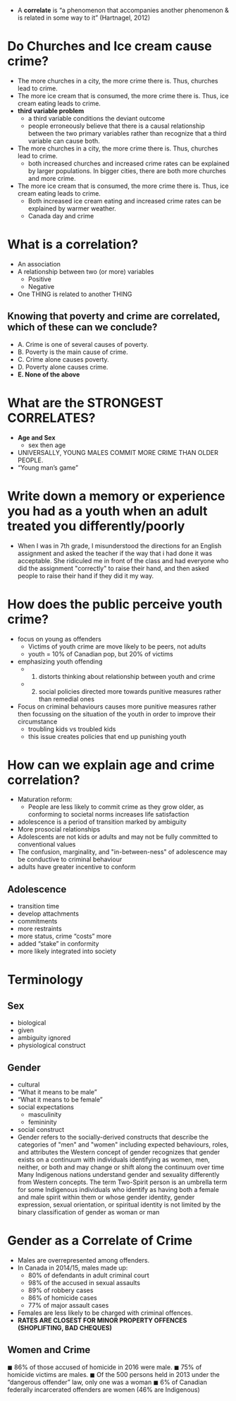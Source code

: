 - A **correlate** is “a phenomenon that accompanies another phenomenon & is related in some way to it” (Hartnagel, 2012)
# Do Churches and Ice cream cause crime?
- The more churches in a city, the more crime there is. Thus, churches lead to crime.
- The more ice cream that is consumed, the more crime there is. Thus, ice cream eating leads to crime.
- **third variable problem**
	- a third variable conditions the deviant outcome
	- people erroneously believe that there is a causal relationship between the two primary variables rather than recognize that a third variable can cause both.
- The more churches in a city, the more crime there is. Thus, churches lead to crime.
	- both increased churches and increased crime rates can be explained by larger populations. In bigger cities, there are both more churches and more crime.
- The more ice cream that is consumed, the more crime there is. Thus, ice cream eating leads to crime.
	- Both increased ice cream eating and increased crime rates can be explained by warmer weather.
	- Canada day and crime
# What is a correlation?
- An association
- A relationship between two (or more) variables
	- Positive
	- Negative
- One THING is related to another THING

## Knowing that poverty and crime are correlated, which of these can we conclude?
- A. Crime is one of several causes of poverty.
- B. Poverty is the main cause of crime.
- C. Crime alone causes poverty.
- D. Poverty alone causes crime.
- **E. None of the above**
# What are the STRONGEST CORRELATES?
- **Age and Sex**
	- sex then age
- UNIVERSALLY, YOUNG MALES COMMIT MORE CRIME THAN OLDER PEOPLE.
- “Young man’s game”
# Write down a memory or experience you had as a youth when an adult treated you differently/poorly
- When I was in 7th grade, I misunderstood the directions for an English assignment and asked the teacher if the way that i had done it was acceptable. She ridiculed me in front of the class and had everyone who did the assignment "correctly" to raise their hand, and then asked people to raise their hand if they did it my way. 
# How does the public perceive youth crime?
- focus on young as offenders
	- Victims of youth crime are move likely to be peers, not adults
	- youth = 10% of Canadian pop, but 20% of victims
- emphasizing youth offending
	- 1. distorts thinking about relationship between youth and crime
	- 2. social policies directed more towards punitive measures rather than remedial ones
- Focus on criminal behaviours causes more punitive measures rather then focussing on the situation of the youth in order to improve their circumstance
	- troubling kids vs troubled kids
	- this issue creates policies that end up punishing youth
# How can we explain age and crime correlation?
- Maturation reform:
	- People are less likely to commit crime as they grow older, as conforming to societal norms increases life satisfaction
- adolescence is a period of transition marked by ambiguity
- More prosocial relationships
- Adolescents are not kids or adults and may not be fully committed to conventional values
- The confusion, marginality, and "in-between-ness" of adolescence may be conductive to criminal behaviour
- adults have greater incentive to conform
## Adolescence
- transition time
- develop attachments
- commitments
- more restraints
- more status, crime “costs” more
- added “stake” in conformity
- more likely integrated into society
# Terminology
## Sex
- biological
- given
- ambiguity ignored
- physiological construct
## Gender
- cultural
- “What it means to be male”
- “What it means to be female”
- social expectations
	- masculinity
	- femininity
- social construct
- Gender refers to the socially-derived constructs that describe the categories of "men" and "women" including expected behaviours, roles, and attributes the Western concept of gender recognizes that gender exists on a continuum with individuals identifying as women, men, neither, or both and may change or shift along the continuum over time Many Indigenous nations understand gender and sexuality differently from Western concepts. The term Two-Spirit person is an umbrella term for some Indigenous individuals who identify as having both a female and male spirit within them or whose gender identity, gender expression, sexual orientation, or spiritual identity is not limited by the binary classification of gender as woman or man
# Gender as a Correlate of Crime
- Males are overrepresented among offenders.
- In Canada in 2014/15, males made up:
	- 80% of defendants in adult criminal court
	- 98% of the accused in sexual assaults
	- 89% of robbery cases
	- 86% of homicide cases
	- 77% of major assault cases
- Females are less likely to be charged with criminal offences.
- **RATES ARE CLOSEST FOR MINOR PROPERTY OFFENCES (SHOPLIFTING, BAD CHEQUES)**
## Women and Crime
◼ 86% of those accused of homicide in 2016 were male.
◼ 75% of homicide victims are males.
◼ Of the 500 persons held in 2013 under the “dangerous offender” law, only one was a woman
◼ 6% of Canadian federally incarcerated offenders are
women (46% are Indigenous)